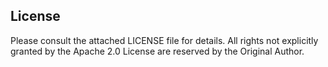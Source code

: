 ## License

Please consult the attached LICENSE file for details.  All rights not explicitly
granted by the Apache 2.0 License are reserved by the Original Author.


